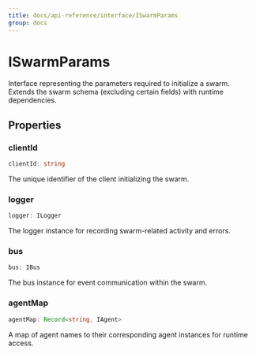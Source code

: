 ```yaml
---
title: docs/api-reference/interface/ISwarmParams
group: docs
---
```


# ISwarmParams

Interface representing the parameters required to initialize a swarm.
Extends the swarm schema (excluding certain fields) with runtime dependencies.

## Properties

### clientId

```ts
clientId: string
```

The unique identifier of the client initializing the swarm.

### logger

```ts
logger: ILogger
```

The logger instance for recording swarm-related activity and errors.

### bus

```ts
bus: IBus
```

The bus instance for event communication within the swarm.

### agentMap

```ts
agentMap: Record<string, IAgent>
```

A map of agent names to their corresponding agent instances for runtime access.
